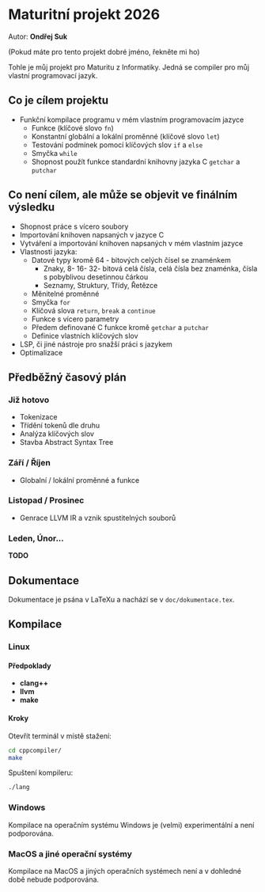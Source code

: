 # Maturitní projekt 2026
Autor: **Ondřej Suk**

(Pokud máte pro tento projekt dobré jméno, řekněte mi ho)

Tohle je můj projekt pro Maturitu z Informatiky. Jedná se compiler pro můj vlastní programovací jazyk.

## Co je cílem projektu
- Funkční kompilace programu v mém vlastním programovacím jazyce
  - Funkce (klíčové slovo `fn`)
  - Konstantní globální a lokální proměnné (klíčové slovo `let`)
  - Testování podmínek pomocí klíčových slov `if` a `else`
  - Smyčka `while`
  - Shopnost použít funkce standardní knihovny jazyka C `getchar` a `putchar`

## Co není cílem, ale může se objevit ve finálním výsledku
- Shopnost práce s vícero soubory
- Importování knihoven napsaných v jazyce C
- Vytváření a importování knihoven napsaných v mém vlastním jazyce
- Vlastnosti jazyka:
  - Datové typy kromě 64 - bitových celých čísel se znaménkem
    - Znaky, 8- 16- 32- bitová celá čísla, celá čísla bez znaménka, čísla s pobyblivou desetinnou čárkou
    - Seznamy, Struktury, Třídy, Řetězce
  - Měnitelné proměnné
  - Smyčka `for`
  - Klíčová slova `return`, `break` a `continue`
  - Funkce s vícero parametry
  - Předem definované C funkce kromě `getchar` a `putchar`
  - Definice vlastních klíčových slov
- LSP, či jiné nástroje pro snažší práci s jazykem
- Optimalizace

## Předběžný časový plán
### Již hotovo
- Tokenizace
- Třídění tokenů dle druhu
- Analýza klíčových slov
- Stavba Abstract Syntax Tree
### Září / Říjen
- Globalní / lokální proměnné a funkce
### Listopad / Prosinec
- Genrace LLVM IR a vznik spustitelných souborů
### Leden, Únor...
**TODO**

## Dokumentace
Dokumentace je psána v LaTeXu a nachází se v `doc/dokumentace.tex`.

## Kompilace
### Linux
#### Předpoklady
- **clang++**
- **llvm**
- **make**
#### Kroky
Otevřít terminál v místě stažení:
```sh
cd cppcompiler/
make
```
Spuštení kompileru:
```sh
./lang
```
### Windows
Kompilace na operačním systému Windows je (velmi) experimentální a není podporována.
### MacOS a jiné operační systémy
Kompilace na MacOS a jiných operačních systémech není a v dohledné době nebude podporována.
